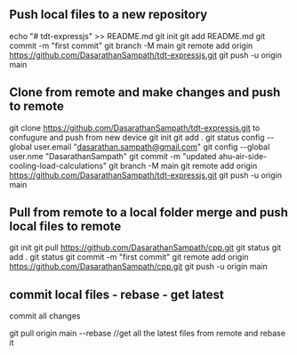 ## Push local files to a new repository
echo "# tdt-expressjs" >> README.md
git init
git add README.md
git commit -m "first commit"
git branch -M main
git remote add origin https://github.com/DasarathanSampath/tdt-expressjs.git
git push -u origin main

## Clone from remote and make changes and push to remote
git clone https://github.com/DasarathanSampath/tdt-expressjs.git
to confugure and push from new device
git init
git add .
git status
config --global user.email "dasarathan.sampath@gmail.com"
git config --global user.nme "DasarathanSampath"
git commit -m "updated ahu-air-side-cooling-load-calculations"
git branch -M main
git remote add origin https://github.com/DasarathanSampath/tdt-expressjs.git
git push -u origin main

## Pull from remote to a local folder merge and push local files to remote
git init
git pull https://github.com/DasarathanSampath/cpp.git
git status
git add .
git status
git commit -m "first commit"
git remote add origin https://github.com/DasarathanSampath/cpp.git
git push -u origin main


## commit local files - rebase - get latest

commit all changes

git pull origin main --rebase //get all the latest files from remote and rebase it



